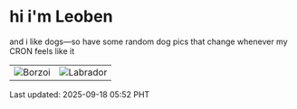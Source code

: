 # hi i'm Leoben

and i like dogs—so have some random dog pics that change whenever my CRON feels like it

|  |  |
|--------|----------|
| ![Borzoi](https://random-dog-vercel.vercel.app/api/random-borzoi?v=1758145936) | ![Labrador](https://random-dog-vercel.vercel.app/api/random-labrador?v=1758145936) |

Last updated: 2025-09-18 05:52 PHT
